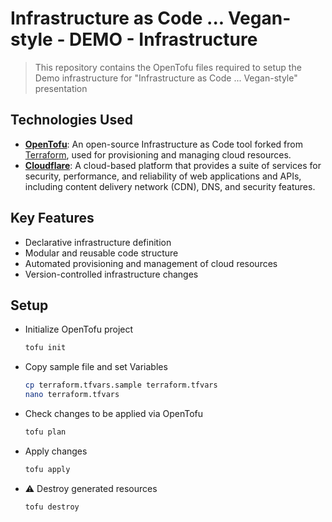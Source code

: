 # Infrastructure as Code ... Vegan-style - DEMO - Infrastructure

> This repository contains the OpenTofu files required to setup the Demo infrastructure for "Infrastructure as Code ... Vegan-style" presentation

## Technologies Used

- **[OpenTofu](https://opentofu.org/)**: An open-source Infrastructure as Code tool forked from [Terraform](https://www.terraform.io/), used for provisioning and managing cloud resources.
- **[Cloudflare](https://www.cloudflare.com/)**: A cloud-based platform that provides a suite of services for security, performance, and reliability of web applications and APIs, including content delivery network (CDN), DNS, and security features.

## Key Features

- Declarative infrastructure definition
- Modular and reusable code structure
- Automated provisioning and management of cloud resources
- Version-controlled infrastructure changes

## Setup

- Initialize OpenTofu project

  ```sh
  tofu init
  ```

- Copy sample file and set Variables

  ```sh
  cp terraform.tfvars.sample terraform.tfvars
  nano terraform.tfvars
  ```

- Check changes to be applied via OpenTofu

  ```sh
  tofu plan
  ```

- Apply changes

  ```sh
  tofu apply
  ```

- :warning: Destroy generated resources

  ```sh
  tofu destroy
  ```
